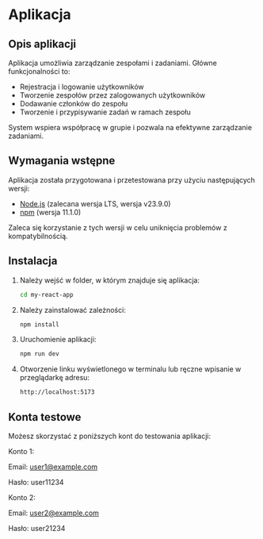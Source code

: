 # Aplikacja

## Opis aplikacji

Aplikacja umożliwia zarządzanie zespołami i zadaniami. Główne funkcjonalności
to:

-   Rejestracja i logowanie użytkowników
-   Tworzenie zespołów przez zalogowanych użytkowników
-   Dodawanie członków do zespołu
-   Tworzenie i przypisywanie zadań w ramach zespołu

System wspiera współpracę w grupie i pozwala na efektywne zarządzanie zadaniami.

## Wymagania wstępne

Aplikacja została przygotowana i przetestowana przy użyciu następujących wersji:

-   [Node.js](https://nodejs.org/) (zalecana wersja LTS, wersja v23.9.0)
-   [npm](https://www.npmjs.com/) (wersja 11.1.0)

Zaleca się korzystanie z tych wersji w celu uniknięcia problemów z
kompatybilnością.

## Instalacja

1. Należy wejść w folder, w którym znajduje się aplikacja:

    ```bash
    cd my-react-app
    ```

2. Należy zainstalować zależności:

    ```bash
    npm install
    ```

3. Uruchomienie aplikacji:

    ```bash
    npm run dev
    ```

4. Otworzenie linku wyświetlonego w terminalu lub ręczne wpisanie w przeglądarkę
   adresu:

    ```bash
    http://localhost:5173
    ```

## Konta testowe

Możesz skorzystać z poniższych kont do testowania aplikacji:

Konto 1:

Email: user1@example.com

Hasło: user11234

Konto 2:

Email: user2@example.com

Hasło: user21234
